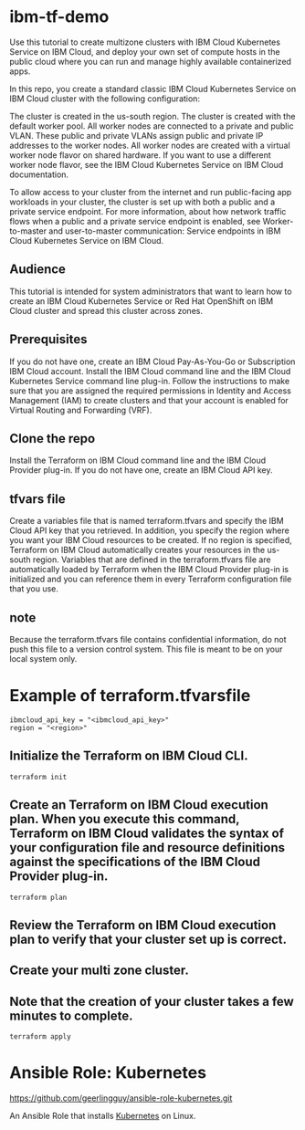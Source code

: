# ibm-tf-demo

Use this tutorial to create multizone clusters with IBM Cloud Kubernetes Service on IBM Cloud, and deploy your own set of compute hosts in the public cloud where you can run and manage highly available containerized apps.

In this repo, you create a standard classic IBM Cloud Kubernetes Service on IBM Cloud cluster with the following configuration:

The cluster is created in the us-south region.
The cluster is created with the default worker pool.
All worker nodes are connected to a private and public VLAN. These public and private VLANs assign public and private IP addresses to the worker nodes.
All worker nodes are created with a virtual worker node flavor on shared hardware. If you want to use a different worker node flavor, see the IBM Cloud Kubernetes Service on IBM Cloud documentation.

To allow access to your cluster from the internet and run public-facing app workloads in your cluster, the cluster is set up with both a public and a private service endpoint. For more information, about how network traffic flows when a public and a private service endpoint is enabled, see Worker-to-master and user-to-master communication: Service endpoints in IBM Cloud Kubernetes Service on IBM Cloud.

## Audience

This tutorial is intended for system administrators that want to learn how to create an IBM Cloud Kubernetes Service or Red Hat OpenShift on IBM Cloud cluster and spread this cluster across zones.

## Prerequisites

If you do not have one, create an IBM Cloud Pay-As-You-Go or Subscription IBM Cloud account.
Install the IBM Cloud command line and the IBM Cloud Kubernetes Service command line plug-in.
Follow the instructions to make sure that you are assigned the required permissions in Identity and Access Management (IAM) to create clusters and that your account is enabled for Virtual Routing and Forwarding (VRF).

## Clone the repo 

Install the Terraform on IBM Cloud command line and the IBM Cloud Provider plug-in.
If you do not have one, create an IBM Cloud API key.

## tfvars file
Create a variables file that is named terraform.tfvars and specify the IBM Cloud API key that you retrieved. In addition, you specify the region where you want your IBM Cloud resources to be created. If no region is specified, Terraform on IBM Cloud automatically creates your resources in the us-south region. Variables that are defined in the terraform.tfvars file are automatically loaded by Terraform when the IBM Cloud Provider plug-in is initialized and you can reference them in every Terraform configuration file that you use.

## note
Because the terraform.tfvars file contains confidential information, do not push this file to a version control system. This file is meant to be on your local system only.

# Example of terraform.tfvarsfile
```
ibmcloud_api_key = "<ibmcloud_api_key>"
region = "<region>"
```
## Initialize the Terraform on IBM Cloud CLI.
```
terraform init
```

## Create an Terraform on IBM Cloud execution plan. When you execute this command, Terraform on IBM Cloud validates the syntax of your configuration file and resource definitions against the specifications of the IBM Cloud Provider plug-in.

```
terraform plan
```

## Review the Terraform on IBM Cloud execution plan to verify that your cluster set up is correct.
## Create your multi zone cluster. 
## Note that the creation of your cluster takes a few minutes to complete.

```
terraform apply
```

# Ansible Role: Kubernetes

https://github.com/geerlingguy/ansible-role-kubernetes.git

An Ansible Role that installs [Kubernetes](https://kubernetes.io) on Linux.

